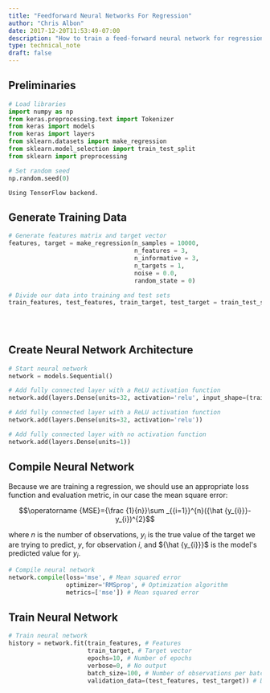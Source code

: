 ```yaml
---
title: "Feedforward Neural Networks For Regression"
author: "Chris Albon"
date: 2017-12-20T11:53:49-07:00
description: "How to train a feed-forward neural network for regression in Python."
type: technical_note
draft: false
---
```

## Preliminaries


```python
# Load libraries
import numpy as np
from keras.preprocessing.text import Tokenizer
from keras import models
from keras import layers
from sklearn.datasets import make_regression
from sklearn.model_selection import train_test_split
from sklearn import preprocessing

# Set random seed
np.random.seed(0)
```

    Using TensorFlow backend.


## Generate Training Data


```python
# Generate features matrix and target vector
features, target = make_regression(n_samples = 10000,
                                   n_features = 3,
                                   n_informative = 3,
                                   n_targets = 1,
                                   noise = 0.0,
                                   random_state = 0)

# Divide our data into training and test sets
train_features, test_features, train_target, test_target = train_test_split(features, 
                                                                            target, 
                                                                            test_size=0.33, 
                                                                            random_state=0)
```

## Create Neural Network Architecture


```python
# Start neural network
network = models.Sequential()

# Add fully connected layer with a ReLU activation function
network.add(layers.Dense(units=32, activation='relu', input_shape=(train_features.shape[1],)))

# Add fully connected layer with a ReLU activation function
network.add(layers.Dense(units=32, activation='relu'))

# Add fully connected layer with no activation function
network.add(layers.Dense(units=1))
```

## Compile Neural Network

Because we are training a regression, we should use an appropriate loss function and evaluation metric, in our case the mean square error:

$$\operatorname {MSE}={\frac  {1}{n}}\sum _{{i=1}}^{n}({\hat  {y_{i}}}-y_{i})^{2}$$

where $n$ is the number of observations, $y_{i}$ is the true value of the target we are trying to predict, $y$, for observation $i$, and ${\hat  {y_{i}}}$ is the model's predicted value for $y_{i}$.


```python
# Compile neural network
network.compile(loss='mse', # Mean squared error
                optimizer='RMSprop', # Optimization algorithm
                metrics=['mse']) # Mean squared error
```

## Train Neural Network


```python
# Train neural network
history = network.fit(train_features, # Features
                      train_target, # Target vector
                      epochs=10, # Number of epochs
                      verbose=0, # No output
                      batch_size=100, # Number of observations per batch
                      validation_data=(test_features, test_target)) # Data for evaluation
```

